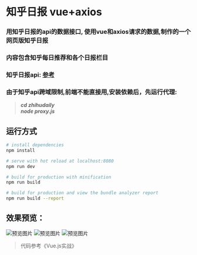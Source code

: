 # 知乎日报 vue+axios

### 用知乎日报的api的数据接口, 使用vue和axios请求的数据,制作的一个网页版知乎日报
### 内容包含知乎每日推荐和各个日报栏目

### 知乎日报api: [参考](https://github.com/ZHOUYIJIEQM/zhihudaily/wiki/api%E5%88%86%E6%9E%90)

### 由于知乎api跨域限制,前端不能直接用,安装依赖后，先运行代理: 
> ***cd zhihudaily***   
***node proxy.js***

## 运行方式

``` bash
# install dependencies
npm install

# serve with hot reload at localhost:8080
npm run dev

# build for production with minification
npm run build

# build for production and view the bundle analyzer report
npm run build --report
```
## 效果预览：
![预览图片](https://zhouyijieqm.github.io/zhihudaily/preview/pv0.png)
![预览图片](https://zhouyijieqm.github.io/zhihudaily/preview/pv1.png)
![预览图片](https://zhouyijieqm.github.io/zhihudaily/preview/pv3.png)

> 代码参考《Vue.js实战》
